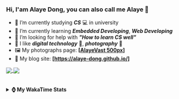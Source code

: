 ### Hi, **I'am Alaye Dong**, you can also call me **Alaye** 👋

- 📖 I’m currently studying ***CS*** 💻 in university
- 🌱 I’m currently learning ***Embedded Developing***, ***Web Developing***
- 🤔 I’m looking for help with ***"How to learn CS well"***
- 🤩 I like ***digital technology*** 📱, ***photography*** 📸
- 🖼️ My photographs page: **[[AlayeVast 500px](https://500px.com.cn/AlayeVast)]**
- 📰 My blog site: **[https://alaye-dong.github.io/]**

<!--
[![Alaye's GitHub stats](https://github-readme-stats.vercel.app/api?username=Alaye-Dong&custom_title=Alaye%20Dong`s%20GitHub%20stats&show_icons=true&rank_icon=percentile&theme=transparent&include_all_commits=true&count_private=true)](https://github.com/anuraghazra/github-readme-stats) 
[![Top Langs](https://github-readme-stats.vercel.app/api/top-langs/?username=Alaye-Dong\&layout=compact&theme=transparent)](https://github.com/anuraghazra/github-readme-stats)
-->
<a href="https://github.com/anuraghazra/github-readme-stats">
  <img height=200 align="center" src="https://github-readme-stats.vercel.app/api?username=Alaye-Dong&custom_title=Alaye%20Dong`s%20GitHub%20stats&show_icons=true&rank_icon=percentile&theme=transparent&include_all_commits=true&count_private=true" />
</a>
<a href="https://github.com/anuraghazra/convoychat">
  <img height=200 align="center" src="https://github-readme-stats.vercel.app/api/top-langs/?username=Alaye-Dong&layout=compact&theme=transparent&include_all_commits=true&count_private=true&langs_count=8&card_width=300" />
</a>

<br />
<br />

<div style="display:none"> 
  <img src="https://visitor-badge.laobi.icu/badge?page_id=Alaye-Dong.Alaye-Dong"/>
</div>
<br />

<details>	
  <summary><b> ⌚ My WakaTime Stats </b></summary>

<br />

<!--START_SECTION:waka-->
![Code Time](http://img.shields.io/badge/Code%20Time-373%20hrs%2043%20mins-blue)

![Profile Views](http://img.shields.io/badge/Profile%20Views-0-blue)

![Lines of code](https://img.shields.io/badge/From%20Hello%20World%20I%27ve%20Written-816.6%20thousand%20lines%20of%20code-blue)

**🐱 My GitHub Data** 

> 📦 85.5 kB Used in GitHub's Storage 
 > 
> 🚫 Not Opted to Hire
 > 
> 📜 20 Public Repositories 
 > 
> 🔑 5 Private Repositories 
 > 
**I'm a Night 🦉** 

```text
🌞 Morning                82 commits          ██░░░░░░░░░░░░░░░░░░░░░░░   06.28 % 
🌆 Daytime                408 commits         ████████░░░░░░░░░░░░░░░░░   31.24 % 
🌃 Evening                545 commits         ██████████░░░░░░░░░░░░░░░   41.73 % 
🌙 Night                  271 commits         █████░░░░░░░░░░░░░░░░░░░░   20.75 % 
```
📅 **I'm Most Productive on Sunday** 

```text
Monday                   217 commits         ████░░░░░░░░░░░░░░░░░░░░░   16.62 % 
Tuesday                  153 commits         ███░░░░░░░░░░░░░░░░░░░░░░   11.72 % 
Wednesday                157 commits         ███░░░░░░░░░░░░░░░░░░░░░░   12.02 % 
Thursday                 223 commits         ████░░░░░░░░░░░░░░░░░░░░░   17.08 % 
Friday                   175 commits         ███░░░░░░░░░░░░░░░░░░░░░░   13.40 % 
Saturday                 151 commits         ███░░░░░░░░░░░░░░░░░░░░░░   11.56 % 
Sunday                   230 commits         ████░░░░░░░░░░░░░░░░░░░░░   17.61 % 
```


📊 **This Week I Spent My Time On** 

```text
💬 Programming Languages: 
Vue.js                   2 hrs 11 mins       ████████░░░░░░░░░░░░░░░░░   32.20 % 
TypeScript               1 hr 56 mins        ███████░░░░░░░░░░░░░░░░░░   28.64 % 
JSON                     1 hr 7 mins         ████░░░░░░░░░░░░░░░░░░░░░   16.66 % 
Astro                    34 mins             ██░░░░░░░░░░░░░░░░░░░░░░░   08.42 % 
Markdown                 14 mins             █░░░░░░░░░░░░░░░░░░░░░░░░   03.60 % 

🔥 Editors: 
VS Code                  6 hrs 48 mins       █████████████████████████   100.00 % 

🐱‍💻 Projects: 
cover-craft              2 hrs 43 mins       ██████████░░░░░░░░░░░░░░░   40.00 % 
vitesse-nuxt-demo        2 hrs 28 mins       █████████░░░░░░░░░░░░░░░░   36.41 % 
blog-fuwari-astro        1 hr 8 mins         ████░░░░░░░░░░░░░░░░░░░░░   16.74 % 
CoverView                19 mins             █░░░░░░░░░░░░░░░░░░░░░░░░   04.88 % 
Intelli-Agri-Hub         8 mins              ░░░░░░░░░░░░░░░░░░░░░░░░░   01.97 % 
```

**I Mostly Code in C** 

```text
TypeScript               6 repos             █████░░░░░░░░░░░░░░░░░░░░   20.69 % 
JavaScript               3 repos             ███░░░░░░░░░░░░░░░░░░░░░░   10.34 % 
C++                      3 repos             ███░░░░░░░░░░░░░░░░░░░░░░   10.34 % 
Java                     2 repos             ██░░░░░░░░░░░░░░░░░░░░░░░   06.90 % 
CSS                      1 repo              █░░░░░░░░░░░░░░░░░░░░░░░░   03.45 % 
```



**Timeline**

![Lines of Code chart](https://raw.githubusercontent.com/Alaye-Dong/Alaye-Dong/main/assets/bar_graph.png)


 Last Updated on 05/02/2025 18:45:18 UTC
<!--END_SECTION:waka-->

</details>
